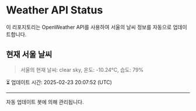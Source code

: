 
# Weather API Status

이 리포지토리는 OpenWeather API를 사용하여 서울의 날씨 정보를 자동으로 업데이트합니다.

## 현재 서울 날씨
> 서울의 현재 날씨: clear sky, 온도: -10.24°C, 습도: 79%

⏳ 업데이트 시간: 2025-02-23 20:07:52 (UTC)

---
자동 업데이트 봇에 의해 관리됩니다.
